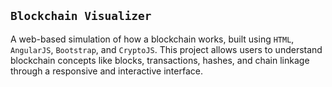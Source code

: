 ## `Blockchain Visualizer`
A web-based simulation of how a blockchain works, built using `HTML`, `AngularJS`, `Bootstrap`, and `CryptoJS`. This project allows users to understand blockchain concepts like blocks, transactions, hashes, and chain linkage through a responsive and interactive interface.
